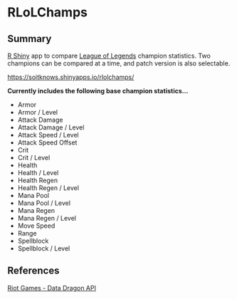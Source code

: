 # RLoLChamps

## Summary

[R Shiny](https://shiny.rstudio.com/) app to compare [League of Legends](http://na.leagueoflegends.com) champion statistics. Two champions can be compared at a time, and patch version is also selectable.

https://soitknows.shinyapps.io/rlolchamps/

**Currently includes the following base champion statistics...**
- Armor
- Armor / Level
- Attack Damage
- Attack Damage / Level
- Attack Speed / Level
- Attack Speed Offset
- Crit
- Crit / Level
- Health
- Health / Level
- Health Regen
- Health Regen / Level
- Mana Pool
- Mana Pool / Level
- Mana Regen
- Mana Regen / Level
- Move Speed
- Range
- Spellblock
- Spellblock / Level

## References

[Riot Games - Data Dragon API](https://developer.riotgames.com/static-data.html)
